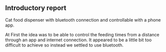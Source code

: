 ## Introductory report
Cat food dispenser with bluetooth connection and controllable with a phone app.

At First the idea was to be able to control the feeding times from a distance through an app and internet connection. It appeared to be a little bit too difficult to achieve so instead we settled to use bluetooth. 

